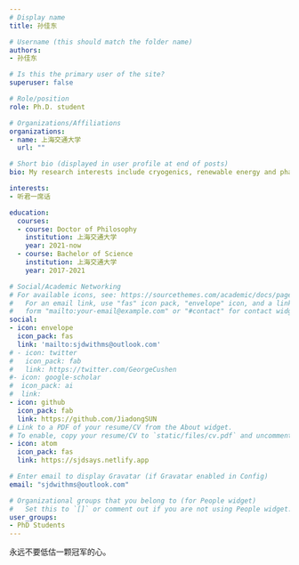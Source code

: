 ```yaml
---
# Display name
title: 孙佳东

# Username (this should match the folder name)
authors:
- 孙佳东

# Is this the primary user of the site?
superuser: false

# Role/position
role: Ph.D. student

# Organizations/Affiliations
organizations:
- name: 上海交通大学
  url: ""

# Short bio (displayed in user profile at end of posts)
bio: My research interests include cryogenics, renewable energy and phase change.

interests:
- 听君一席话

education:
  courses:
  - course: Doctor of Philosophy
    institution: 上海交通大学
    year: 2021-now
  - course: Bachelor of Science
    institution: 上海交通大学
    year: 2017-2021

# Social/Academic Networking
# For available icons, see: https://sourcethemes.com/academic/docs/page-builder/#icons
#   For an email link, use "fas" icon pack, "envelope" icon, and a link in the
#   form "mailto:your-email@example.com" or "#contact" for contact widget.
social:
- icon: envelope
  icon_pack: fas
  link: 'mailto:sjdwithms@outlook.com'
# - icon: twitter
#   icon_pack: fab
#   link: https://twitter.com/GeorgeCushen
#- icon: google-scholar
#  icon_pack: ai
#  link: 
- icon: github
  icon_pack: fab
  link: https://github.com/JiadongSUN
# Link to a PDF of your resume/CV from the About widget.
# To enable, copy your resume/CV to `static/files/cv.pdf` and uncomment the lines below.
- icon: atom
  icon_pack: fas
  link: https://sjdsays.netlify.app

# Enter email to display Gravatar (if Gravatar enabled in Config)
email: "sjdwithms@outlook.com"

# Organizational groups that you belong to (for People widget)
#   Set this to `[]` or comment out if you are not using People widget.
user_groups:
- PhD Students
---
```


永远不要低估一颗冠军的心。
